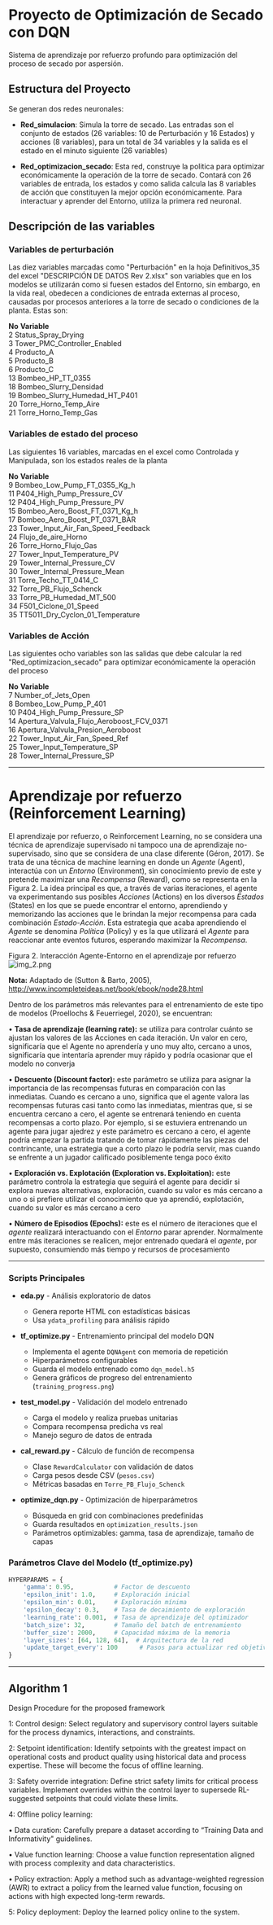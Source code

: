 # Proyecto de Optimización de Secado con DQN

Sistema de aprendizaje por refuerzo profundo para optimización del proceso de secado por aspersión.

## Estructura del Proyecto

Se generan dos redes neuronales:
- **Red_simulacion**: Simula la torre de secado. Las entradas son el conjunto de estados (26 variables: 10 de Perturbación y 16 Estados) y acciones (8 variables), para un total de 34 variables y la salida es el estado en el minuto siguiente (26 variables)  

- **Red_optimizacion_secado**: Esta red, construye la politica para optimizar económicamente la operación de la torre de secado. Contará con 26 variables de entrada, los estados y como salida calcula las 8 variables de acción que constituyen la mejor opción económicamente. Para interactuar y aprender del Entorno, utiliza la primera red neuronal.


## Descripción de las variables

### Variables de perturbación

Las diez variables marcadas como "Perturbación" en la hoja Definitivos_35 del excel "DESCRIPCIÓN DE DATOS Rev 2.xlsx" son variables que en los modelos se utilizarán como si fuesen estados del Entorno, sin embargo, en la vida real, obedecen a condiciones de entrada externas al proceso, causadas por procesos anteriores a la torre de secado o condiciones de la planta. Estas son:

**No**	**Variable**  
2	Status_Spray_Drying  
3	Tower_PMC_Controller_Enabled  
4	Producto_A  
5	Producto_B  
6	Producto_C  
13	Bombeo_HP_TT_0355  
18	Bombeo_Slurry_Densidad  
19	Bombeo_Slurry_Humedad_HT_P401  
20	Torre_Horno_Temp_Aire  
21	Torre_Horno_Temp_Gas  


### Variables de estado del proceso

Las siguientes 16 variables, marcadas en el excel como Controlada y Manipulada, son los estados reales de la planta

**No**	**Variable**   
9	Bombeo_Low_Pump_FT_0355_Kg_h  
11	P404_High_Pump_Pressure_CV  
12	P404_High_Pump_Pressure_PV  
15	Bombeo_Aero_Boost_FT_0371_Kg_h  
17	Bombeo_Aero_Boost_PT_0371_BAR  
23	Tower_Input_Air_Fan_Speed_Feedback  
24	Flujo_de_aire_Horno  
26	Torre_Horno_Flujo_Gas  
27	Tower_Input_Temperature_PV  
29	Tower_Internal_Pressure_CV  
30	Tower_Internal_Pressure_Mean  
31	Torre_Techo_TT_0414_C  
32	Torre_PB_Flujo_Schenck  
33	Torre_PB_Humedad_MT_500  
34	F501_Ciclone_01_Speed  
35	TT5011_Dry_Cyclon_01_Temperature  


### Variables de Acción

Las siguientes ocho variables son las salidas que debe calcular la red "Red_optimizacion_secado" para optimizar económicamente la operación del proceso

**No**	**Variable**   
7	Number_of_Jets_Open  
8	Bombeo_Low_Pump_P_401  
10	P404_High_Pump_Pressure_SP  
14	Apertura_Valvula_Flujo_Aeroboost_FCV_0371  
16	Apertura_Valvula_Presion_Aeroboost  
22	Tower_Input_Air_Fan_Speed_Ref  
25	Tower_Input_Temperature_SP  
28	Tower_Internal_Pressure_SP  

----------

# Aprendizaje por refuerzo (Reinforcement Learning)

El aprendizaje por refuerzo, o Reinforcement Learning, no se considera una técnica de aprendizaje supervisado ni tampoco una de aprendizaje no-supervisado, sino que se considera de una clase diferente (Géron, 2017). Se trata de una técnica de machine learning en donde un _Agente_ (Agent), interactúa con un _Entorno_ (Environment), sin conocimiento previo de este y pretende maximizar una _Recompensa_ (Reward), como se representa en la Figura 2. La idea principal es que, a través de varias iteraciones, el agente va experimentando sus posibles _Acciones_ (Actions) en los diversos _Estados_ (States) en los que se puede encontrar el entorno, aprendiendo y memorizando las acciones que le brindan la mejor recompensa para cada combinación _Estado_-_Acción_. Esta estrategia que acaba aprendiendo el _Agente_ se denomina _Política_ (Policy) y es la que utilizará el _Agente_ para reaccionar ante eventos futuros, esperando maximizar la _Recompensa_.

Figura 2. Interacción Agente-Entorno en el aprendizaje por refuerzo
![img_2.png](img_2.png)

**Nota:** Adaptado de (Sutton & Barto, 2005), http://www.incompleteideas.net/book/ebook/node28.html

Dentro de los parámetros más relevantes para el entrenamiento de este tipo de modelos (Proellochs & Feuerriegel, 2020), se encuentran:

•	**Tasa de aprendizaje (learning rate):** se utiliza para controlar cuánto se ajustan los valores de las Acciones en cada iteración. Un valor en cero, significaría que el Agente no aprendería y uno muy alto, cercano a unos, significaría que intentaría aprender muy rápido y podría ocasionar que el modelo no converja  

•	**Descuento (Discount factor):** este parámetro se utiliza para asignar la importancia de las recompensas futuras en comparación con las inmediatas. Cuando es cercano a uno, significa que el agente valora las recompensas futuras casi tanto como las inmediatas, mientras que, si se encuentra cercano a cero, el agente se entrenará teniendo en cuenta recompensas a corto plazo. Por ejemplo, si se estuviera entrenando un agente para jugar ajedrez y este parámetro es cercano a cero, el agente podría empezar la partida tratando de tomar rápidamente las piezas del contrincante, una estrategia que a corto plazo le podría servir, mas cuando se enfrente a un jugador calificado posiblemente tenga poco éxito 

•	**Exploración vs. Explotación (Exploration vs. Exploitation):** este parámetro controla la estrategia que seguirá el agente para decidir si explora nuevas alternativas, exploración, cuando su valor es más cercano a uno o si prefiere utilizar el conocimiento que ya aprendió, explotación, cuando su valor es más cercano a cero

•	**Número de Episodios (Epochs):** este es el número de iteraciones que el _agente_ realizará interactuando con el _Entorno_ parar aprender. Normalmente entre más iteraciones se realicen, mejor entrenado quedará el _agente_, por supuesto, consumiendo más tiempo y recursos de procesamiento

----

### Scripts Principales

- **eda.py** - Análisis exploratorio de datos
  - Genera reporte HTML con estadísticas básicas
  - Usa `ydata_profiling` para análisis rápido

- **tf_optimize.py** - Entrenamiento principal del modelo DQN
  - Implementa el agente `DQNAgent` con memoria de repetición
  - Hiperparámetros configurables
  - Guarda el modelo entrenado como `dqn_model.h5`
  - Genera gráficos de progreso del entrenamiento (`training_progress.png`)

- **test_model.py** - Validación del modelo entrenado
  - Carga el modelo y realiza pruebas unitarias
  - Compara recompensa predicha vs real
  - Manejo seguro de datos de entrada

- **cal_reward.py** - Cálculo de función de recompensa
  - Clase `RewardCalculator` con validación de datos
  - Carga pesos desde CSV (`pesos.csv`)
  - Métricas basadas en `Torre_PB_Flujo_Schenck`

- **optimize_dqn.py** - Optimización de hiperparámetros
  - Búsqueda en grid con combinaciones predefinidas
  - Guarda resultados en `optimization_results.json`
  - Parámetros optimizables: gamma, tasa de aprendizaje, tamaño de capas


### Parámetros Clave del Modelo (tf_optimize.py)

```python
HYPERPARAMS = {
    'gamma': 0.95,           # Factor de descuento
    'epsilon_init': 1.0,     # Exploración inicial
    'epsilon_min': 0.01,     # Exploración mínima
    'epsilon_decay': 0.3,    # Tasa de decaimiento de exploración
    'learning_rate': 0.001,  # Tasa de aprendizaje del optimizador
    'batch_size': 32,        # Tamaño del batch de entrenamiento
    'buffer_size': 2000,     # Capacidad máxima de la memoria
    'layer_sizes': [64, 128, 64],  # Arquitectura de la red
    'update_target_every': 100      # Pasos para actualizar red objetivo
}
```

---------

## Algorithm 1
Design Procedure for the proposed framework

1: Control design: Select regulatory and supervisory control layers suitable for the process dynamics, interactions, and constraints.

2: Setpoint identification: Identify setpoints with the greatest impact on operational costs and product quality using historical data and process expertise. These will become the focus of offline learning.

3: Safety override integration: Define strict safety limits for critical process variables. Implement overrides within the control layer to supersede RL-suggested setpoints that could violate these limits.

4: Offline policy learning:

• Data curation: Carefully prepare a dataset according to “Training Data and Informativity" guidelines.

• Value function learning: Choose a value function representation aligned with process complexity and data characteristics.

• Policy extraction: Apply a method such as advantage-weighted regression (AWR) to extract a policy from the learned value function, focusing on actions with high expected long-term rewards.

5: Policy deployment: Deploy the learned policy online to the system.

